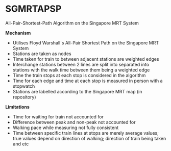 # SGMRTAPSP
All-Pair-Shortest-Path Algorithm on the Singapore MRT System 

<b>Mechanism</b>
<ul>
  <li>Utilises Floyd Warshall's All-Pair Shortest Path on the Singapore MRT System</li>
  <li>Stations are taken as nodes</li>
  <li>Time taken for train to between adjacent stations are weighted edges</li>
  <li>Interchange stations between 2 lines are split into separated into stations with the walk time between them being a weighted edge</li>
  <li>Time the train stops at each stop is considered in the algorithm</li>
  <li>Time for each edge and time at each stop is measured in person with a stopwatch</li>
  <li>Stations are labelled according to the Singapore MRT map (in repository)</li>
</ul>

<b>Limitations</b>
<ul>
  <li>Time for waiting for train not accounted for</li>
  <li>Difference between peak and non-peak not accounted for</li>
  <li>Walking pace while measuring not fully consistent</li>
  <li>Time between specific train lines at stops are merely average values; true values depend on direction of walking; direction of train  being taken and etc</li>
</ul>
